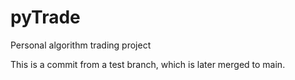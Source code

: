# pyTrade
Personal algorithm trading project

This is a commit from a test branch, which is later merged to main.
